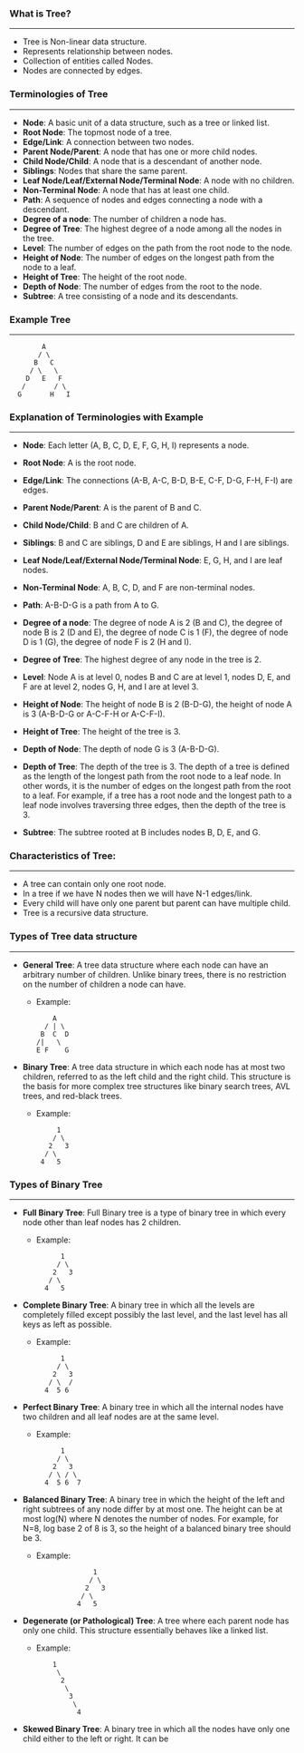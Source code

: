 ### What is Tree?

---

- Tree is Non-linear data structure.
- Represents relationship between nodes.
- Collection of entities called Nodes.
- Nodes are connected by edges.

### Terminologies of Tree

---

- **Node**: A basic unit of a data structure, such as a tree or linked list.
- **Root Node**: The topmost node of a tree.
- **Edge/Link**: A connection between two nodes.
- **Parent Node/Parent**: A node that has one or more child nodes.
- **Child Node/Child**: A node that is a descendant of another node.
- **Siblings**: Nodes that share the same parent.
- **Leaf Node/Leaf/External Node/Terminal Node**: A node with no children.
- **Non-Terminal Node**: A node that has at least one child.
- **Path**: A sequence of nodes and edges connecting a node with a descendant.
- **Degree of a node**: The number of children a node has.
- **Degree of Tree**: The highest degree of a node among all the nodes in the tree.
- **Level**: The number of edges on the path from the root node to the node.
- **Height of Node**: The number of edges on the longest path from the node to a leaf.
- **Height of Tree**: The height of the root node.
- **Depth of Node**: The number of edges from the root to the node.
- **Subtree**: A tree consisting of a node and its descendants.

### Example Tree

---

```
        A
       / \
      B   C
     / \   \
    D   E   F
   /       / \
  G       H   I
```

### Explanation of Terminologies with Example

---

- **Node**: Each letter (A, B, C, D, E, F, G, H, I) represents a node.
- **Root Node**: A is the root node.
- **Edge/Link**: The connections (A-B, A-C, B-D, B-E, C-F, D-G, F-H, F-I) are edges.
- **Parent Node/Parent**: A is the parent of B and C.
- **Child Node/Child**: B and C are children of A.
- **Siblings**: B and C are siblings, D and E are siblings, H and I are siblings.
- **Leaf Node/Leaf/External Node/Terminal Node**: E, G, H, and I are leaf nodes.
- **Non-Terminal Node**: A, B, C, D, and F are non-terminal nodes.
- **Path**: A-B-D-G is a path from A to G.
- **Degree of a node**: The degree of node A is 2 (B and C), the degree of node B is 2 (D and E), the degree of node C is 1 (F), the degree of node D is 1 (G), the degree of node F is 2 (H and I).
- **Degree of Tree**: The highest degree of any node in the tree is 2.
- **Level**: Node A is at level 0, nodes B and C are at level 1, nodes D, E, and F are at level 2, nodes G, H, and I are at level 3.
- **Height of Node**: The height of node B is 2 (B-D-G), the height of node A is 3 (A-B-D-G or A-C-F-H or A-C-F-I).
- **Height of Tree**: The height of the tree is 3.
- **Depth of Node**: The depth of node G is 3 (A-B-D-G).
- **Depth of Tree**: The depth of the tree is 3.
  The depth of a tree is defined as the length of the longest path from the root node to a leaf node. In other words, it is the number of edges on the longest path from the root to a leaf. For example, if a tree has a root node and the longest path to a leaf node involves traversing three edges, then the depth of the tree is 3.

- **Subtree**: The subtree rooted at B includes nodes B, D, E, and G.

### Characteristics of Tree:

---

- A tree can contain only one root node.
- In a tree if we have N nodes then we will have N-1 edges/link.
- Every child will have only one parent but parent can have multiple child.
- Tree is a recursive data structure.

### Types of Tree data structure

---

- **General Tree**: A tree data structure where each node can have an arbitrary number of children. Unlike binary trees, there is no restriction on the number of children a node can have.

  - Example:
    ```
        A
      / | \
     B  C  D
    /|   \
    E F    G
    ```

- **Binary Tree**: A tree data structure in which each node has at most two children, referred to as the left child and the right child. This structure is the basis for more complex tree structures like binary search trees, AVL trees, and red-black trees.

  - Example:
    ```
         1
        / \
       2   3
      / \
     4   5
    ```

### Types of Binary Tree

---

- **Full Binary Tree**: Full Binary tree is a type of binary tree in which every node other than leaf nodes has 2 children.

  - Example:
    ```
          1
         / \
        2   3
       / \
      4   5
    ```

- **Complete Binary Tree**: A binary tree in which all the levels are completely filled except possibly the last level, and the last level has all keys as left as possible.

  - Example:
    ```
          1
         / \
        2   3
       / \  /
      4  5 6
    ```

- **Perfect Binary Tree**: A binary tree in which all the internal nodes have two children and all leaf nodes are at the same level.

  - Example:
    ```
          1
         / \
        2   3
       / \ / \
      4  5 6  7
    ```

- **Balanced Binary Tree**: A binary tree in which the height of the left and right subtrees of any node differ by at most one. The height can be at most log(N) where N denotes the number of nodes. For example, for N=8, log base 2 of 8 is 3, so the height of a balanced binary tree should be 3.

  - Example:
    ```
                  1
                 / \
                2   3
               / \
              4   5
    ```

- **Degenerate (or Pathological) Tree**: A tree where each parent node has only one child. This structure essentially behaves like a linked list.

  - Example:
    ```
        1
         \
          2
           \
            3
             \
              4
    ```

- **Skewed Binary Tree**: A binary tree in which all the nodes have only one child either to the left or right. It can be
